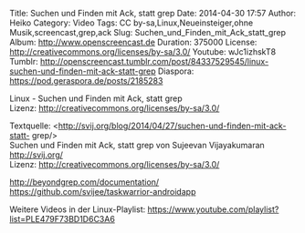Title: Suchen und Finden mit Ack, statt grep
Date: 2014-04-30 17:57
Author: Heiko
Category: Video
Tags: CC by-sa,Linux,Neueinsteiger,ohne Musik,screencast,grep,ack
Slug: Suchen_und_Finden_mit_Ack_statt_grep
Album: http://www.openscreencast.de
Duration: 375000
License: http://creativecommons.org/licenses/by-sa/3.0/
Youtube: wJc1izhskT8
Tumblr: http://openscreencast.tumblr.com/post/84337529545/linux-suchen-und-finden-mit-ack-statt-grep
Diaspora: https://pod.geraspora.de/posts/2185283

Linux - Suchen und Finden mit Ack, statt grep  
Lizenz: <http://creativecommons.org/licenses/by-sa/3.0/>  
  
Textquelle: <http://svij.org/blog/2014/04/27/suchen-und-finden-mit-ack-statt-
grep/>  
Suchen und Finden mit Ack, statt grep von Sujeevan Vijayakumaran
<http://svij.org/>  
Lizenz: <http://creativecommons.org/licenses/by-sa/3.0/>  
  
<http://beyondgrep.com/documentation/>  
<https://github.com/svijee/taskwarrior-androidapp>  
  
Weitere Videos in der Linux-Playlist:
<https://www.youtube.com/playlist?list=PLE479F73BD1D6C3A6>  
  

